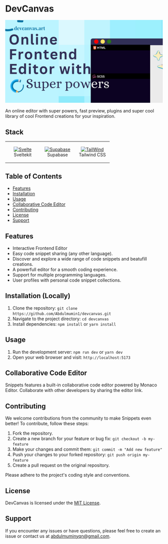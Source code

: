 # DevCanvas

![Snippets Logo](/static/devcanvas.png)

An online editor with super powers, fast preview, plugins and super cool library of cool Frontend creations for your inspiration.

## Stack

<table>

<tbody>

<tr>

<td align="Center" width="30%">

<a href="https://kit.svelte.dev" target="_blank" rel="noreferrer"><img src="https://raw.githubusercontent.com/danielcranney/readme-generator/main/public/icons/skills/svelte-colored.svg" width="36" height="36" alt="Svelte" /></a>
<br>Sveltekit

</td>

<td align="Center" width="30%">

<a href="https://supabase.com/" target="_blank" rel="noreferrer"><img src="https://cf.appdrag.com/dashboard-openvm-clo-b2d42c/uploads/supabase-TAiY.png" width="36" height="36" alt="Supabase" /></a>
<br>Supabase

</td>
<td align="Center" width="30%">

<a href="https://tailwindcss.com/" target="_blank" rel="noreferrer"><img src="https://img.icons8.com/color/144/000000/tailwindcss.png" width="36" height="36" alt="TailWind" /></a>
<br>Tailwind CSS

</td>
</tr>

</tbody>

</table>

## Table of Contents

- [Features](#features)
- [Installation](#installation-locally)
- [Usage](#usage)
- [Collaborative Code Editor](#collaborative-code-editor)
- [Contributing](#contributing)
- [License](#license)
- [Support](#support)

## Features

- Interactive Frontend Editor
- Easy code snippet sharing (any other language).
- Discover and explore a wide range of code snippets and beatufill creations.
- A powerfull editor for a smooth coding experience.
- Support for multiple programming languages.
- User profiles with personal code snippet collections.

## Installation (Locally)

1. Clone the repository: `git clone https://github.com/Abdulmumin1/devcanvas.git`
2. Navigate to the project directory: `cd devcanvas`
3. Install dependencies: `npm install` or `yarn install`

## Usage

1. Run the development server: `npm run dev` or `yarn dev`
2. Open your web browser and visit: `http://localhost:5173`

## Collaborative Code Editor

Snippets features a built-in collaborative code editor powered by Monaco Editor. Collaborate with other developers by sharing the editor link.

## Contributing

We welcome contributions from the community to make Snippets even better! To contribute, follow these steps:

1. Fork the repository.
2. Create a new branch for your feature or bug fix: `git checkout -b my-feature`
3. Make your changes and commit them: `git commit -m "Add new feature"`
4. Push your changes to your forked repository: `git push origin my-feature`
5. Create a pull request on the original repository.

Please adhere to the project's coding style and conventions.

## License

DevCanvas is licensed under the [MIT License](./LICENSE).

## Support

If you encounter any issues or have questions, please feel free to create an issue or contact us at [abdulmuminyqn@gmail.com](mailto:abdulmuminyqn@gmail.com).
